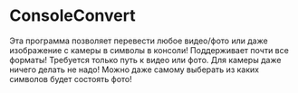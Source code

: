 # ConsoleConvert
Эта программа позволяет перевести любое видео/фото или даже изображение с камеры в символы в консоли! Поддерживает почти все форматы! Требуется только путь к видео или фото. Для камеры даже ничего делать не надо! Можно даже самому выберать из каких символов будет состоять фото!
